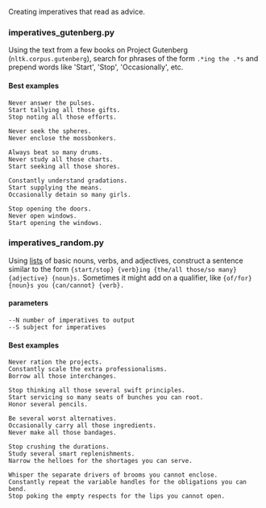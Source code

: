Creating imperatives that read as advice.

### imperatives_gutenberg.py

Using the text from a few books on Project Gutenberg (`nltk.corpus.gutenberg`), search for phrases of the form `.*ing the .*s` and prepend words like 'Start', 'Stop', 'Occasionally', etc.

#### Best examples

    Never answer the pulses.
    Start tallying all those gifts.
    Stop noting all those efforts.
    
    Never seek the spheres.
    Never enclose the mossbonkers.

    Always beat so many drums.
    Never study all those charts.
    Start seeking all those shores.

    Constantly understand gradations.
    Start supplying the means.
    Occasionally detain so many girls.

    Stop opening the doors.
    Never open windows.
    Start opening the windows.

### imperatives_random.py

Using [lists](http://dictionary-thesaurus.com/wordlists.html) of basic nouns, verbs, and adjectives, construct a sentence similar to the form `{start/stop} {verb}ing {the/all those/so many} {adjective} {noun}s.` Sometimes it might add on a qualifier, like `{of/for} {noun}s you {can/cannot} {verb}.`

#### parameters
    --N number of imperatives to output
    --S subject for imperatives

#### Best examples

    Never ration the projects.
    Constantly scale the extra professionalisms.
    Borrow all those interchanges.

    Stop thinking all those several swift principles.
    Start servicing so many seats of bunches you can root.
    Honor several pencils.
    
    Be several worst alternatives.
    Occasionally carry all those ingredients.
    Never make all those bandages.
    
    Stop crushing the durations.
    Study several smart replenishments.
    Narrow the helloes for the shortages you can serve.
    
    Whisper the separate drivers of brooms you cannot enclose.
    Constantly repeat the variable handles for the obligations you can bend.
    Stop poking the empty respects for the lips you cannot open.
